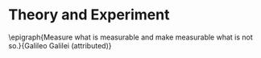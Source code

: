 # Theory and Experiment

\epigraph{Measure what is measurable and make measurable
   what is not so.}{Galileo Galilei (attributed)} 

